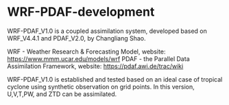 # WRF-PDAF-development

WRF-PDAF_V1.0 is a coupled assimilation system, 
developed based on WRF_V4.4.1 and PDAF_V2.0,
by Changliang Shao.

WRF - Weather Research & Forecasting Model, website: https://www.mmm.ucar.edu/models/wrf
PDAF - the Parallel Data Assimilation Framework, website: https://pdaf.awi.de/trac/wiki

WRF-PDAF_V1.0 is established and tested based on an ideal case of tropical cyclone using synthetic observation on grid points.
In this version, U,V,T,PW, and ZTD can be assimilated.

